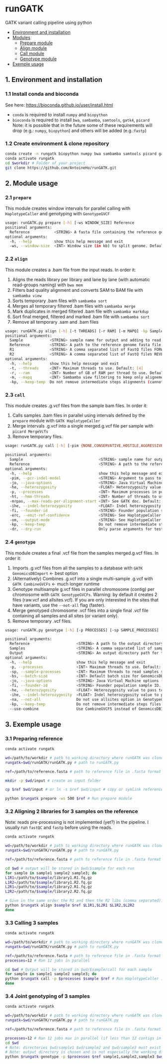 # runGATK
GATK variant calling pipeline using python

- [Environment and installation](#install)
- [Modules](#modules)
  - [Prepare module](#prepare)
  - [Align module](#align)
  - [Call module](#call)
  - [Genotype module](#genotype)
- [Exemple usage](#exemple)

## <a name="install"></a> 1. Environment and installation

### 1.1 Install conda and bioconda
See here: https://bioconda.github.io/user/install.html
- `conda` is required to install `numpy` and `biopython`
- `bioconda` is required to install `bwa`, `sambamba`, `samtools`, `gatk4`, `picard`
Note: it is possible that in the future some of these requirements will drop (e.g.: `numpy`, `biopython`) and others will be added (e.g.:`fastp`)

### 1.2 Create environment & clone repository
```bash
conda create -n rungatk biopython numpy bwa sambamba samtools picard gatk4
conda activate rungatk
cd $workdir # Folder of your project
git clone https://github.com/AntoineHo/runGATK.git
```

## <a name="modules"></a> 2. Module usage

### <a name="prepare"></a> 2.1 `prepare`
This module creates window intervals for parallel calling with `HaplotypeCaller` and genotyping with `GenotypeGVCF`

```bash
usage: runGATK.py prepare [-h] [-ws WINDOW_SIZE] Reference
positional arguments:
  Reference           <STRING> A fasta file containing the reference genome.
optional arguments:
  -h, --help          show this help message and exit
  -ws, --window-size  <INT> Window size (in kb) to split genome. Default: [100]
```

### <a name="align"></a> 2.2 `align`
This module creates a .bam file from the input reads. In order it:
1. Aligns the reads library per library and lane by lane (with automatic read-groups naming) with `bwa mem`
2. Filters bad quality alignment and converts SAM to BAM file with `sambamba view`
3. Sorts temporary .bam files with `sambamba sort`
4. Merges all temporary filtered .bam files with `sambamba merge`
5. Mark duplicates in merged filtered .bam file with `sambamba markdup`
6. Sort final merged, filtered and marked .bam file with `sambamba sort`
7. Remove all temporary .sam and .bam files

```bash
usage: runGATK.py align [-h] [-t THREADS] [-r RAM] [-m MAPQ] -kp Sample Reference R1 R2
positional arguments:
  Sample            <STRING> sample name for output and adding to read group. Default: 'sample1'
  Reference         <STRING> A path to the reference genome fasta file.
  R1                <STRING> A comma separated list of FastQ files FORWARD (R1) (can be compressed).
  R2                <STRING> A comma separated list of FastQ files REVERSE (R2) (can be compressed).
optional arguments:
  -h, --help        show this help message and exit
  -t, --threads     <INT> Maximum threads to use. Default: [4]
  -r, --ram         <INT> Number of GB of RAM per thread to use. Default: [4]
  -m, --mapq        <INT> Sambamba view filtering to keep only alignements with MAPQ >= <INT>. Default: [20]
  -kp, --keep-temp  Do not remove intermediate steps alignments (cannot be before positional argument). Default: False
```

### <a name="call"></a> 2.3 `call`
This module creates .g.vcf files from the sample bam files. In order it:
1. Calls samples .bam files in parallel using intervals defined by the `prepare` module with `GATK HaplotypeCaller`
2. Merge intervals .g.vcf into a single merged.g.vcf file per sample with `picard MergeVcfs`
3. Remove temporary files.

```bash
usage: runGATK.py call [-h] [-pim {NONE,CONSERVATIVE,HOSTILE,AGGRESSIVE}] [-jo JAVA_OPTIONS] [-he HETEROZYGOSITY] [-p PROCESSES] [-ht HMM_THREADS] [-mrpas MAX_READS_PER_ALIGNMENT_START] [-ihe INDEL_HETEROZYGOSITY] [-fi FOUNDER_ID] [-erc {BP_RESOLUTION,GVCF}] [-om {EMIT_VARIANTS_ONLY,EMIT_ALL_CONFIDENT_SITES,EMIT_ALL_ACTIVE_SITES}] [-kp] [-dr] [-bo] Sample Reference

positional arguments:
  Sample                                  <STRING> sample name for output and SAME AS "runGATK.py align"
  Reference                               <STRING> A path to the reference genome fasta file
optional arguments:
  -h, --help                              show this help message and exit
  -pim, --pcr-indel-model                 <STRING> Argument to pass to HaplotypeCaller --pcr-indel-model. Valid options: (NONE,CONSERVATIVE,HOSTILE,AGGRESSIVE). Default: ['NONE']
  -jo, --java-options                     <STRING> Java Virtual Machine options (Ram Per Process is defined here). Default: ['-Xmx4G']
  -he, --heterozygosity                   <FLOAT> Heterozygosity value to pass to HaplotypeCaller. Default: [0.01]
  -p, --processes                         <INT> Maximum processes in pool to use. Default: [4]
  -ht, --hmm-threads                      <INT> Number of threads to use for HMM. Default: [4] (per process).
  -mrpas, --max-reads-per-alignment-start <INT> See GATK doc. Default: [50] (set to 0 to deactivate).
  -ihe, --indel-heterozygosity            <FLOAT> Indel heterozygosity value to pass to HaplotypeCaller. Default: [0.0001]
  -fi, --founder-id                       <STRING> Founder population sample ID. Default: empty
  -erc, --emit-ref-confidence             <STRING> See HaplotypeCaller documentation Emit Ref Confidence. Valid options: (BP_RESOLUTION, GVCF). Default: ['BP_RESOLUTION']
  -om, --output-mode                      <STRING> See HaplotypeCaller documentation output mode. Valid options: (EMIT_VARIANTS_ONLY,EMIT_ALL_CONFIDENT_SITES,EMIT_ALL_ACTIVE_SITES). Default: ['EMIT_ALL_ACTIVE_SITES']
  -kp, --keep-temp                        Do not remove intermediate steps files (cannot be before positional argument). Default: False
  -dr, --dry-run                          Only parse arguments for testing and debugging commands. Default: False
```

### <a name="genotype"></a> 2.4 `genotype`
This module creates a final .vcf file from the samples merged.g.vcf files. In order it:
1. Imports .g.vcf files from all the samples to a database with `GATK GenomicsDBImport` <- best option
1. (Alternatively) Combines .g.vcf into a single multi-sample .g.vcf with `GATK CombineGVCFs` <- much longer runtime
2. Genotype multisample g.vcf files in parallel chromosome (contig) per chromosome with `GATK GenotypeGVCFs`. Warning: by default it creates 2 files (raw.vcf and allsites.vcf). If you are only interested in the sites that have variants, use the `--not-all` flag (faster).
3. Merge genotyped chromosome .vcf files into a single final .vcf file containing all samples and all sites (or variant only).
4. Remove temporary .vcf files.

```bash
usage: runGATK.py genotype [-h] [-p PROCESSES] [-sp SAMPLE_PROCESSES] [-bs BATCH_SIZE] [-jo JAVA_OPTIONS] [-fi FOUNDER_ID] [-he HETEROZYGOSITY] [-ihe INDEL_HETEROZYGOSITY] [-na] [-kp] [--use-combine] Reference Samples Output

positional arguments:
  Reference                     <STRING> A path to the output directory of "runGATK.py prepare"
  Samples                       <STRING> A comma separated list of samples (directory must contain call/merged.g.vcf)
  Output                        <STRING> An output directory path for the joint calling.
optional arguments:
  -h, --help                    show this help message and exit
  -p, --processes               <INT> Maximum threads to use. Default: [4]
  -sp, --sample-processes       <INT> Maximum threads to read samples simultaneously (GenomicsDBImport only). Default: [4]
  -bs, --batch-size             <INT> Default batch size for GenomicsDBImport. Default: [50]
  -jo, --java-options           <STRING> Java Virtual Machine options (Ram Per Process is defined here). Default: ['-Xmx4G']
  -fi, --founder-id             <STRING> Founder population sample ID. Default: "" (empty)
  -he, --heterozygosity         <FLOAT> Heterozygosity value to pass to HaplotypeCaller. Default: [0.01]
  -ihe, --indel-heterozygosity  <FLOAT> Indel heterozygosity value to pass to HaplotypeCaller. Default: [0.0001]
  -na, --not-all                Do not use allsites option in GenotypeGVCFs (in addition to normal vcf output). Default: will output allsites vcf and normal vcf output.
  -kp, --keep-temp              Do not remove intermediate steps files (cannot be before positional argument). Default: False
  --use-combine                 Use CombineGVCFS instead of GenomicsDBImport
```

## <a name="exemple"></a> 3. Exemple usage

### 3.1 Preparing reference

```bash
conda activate rungatk

wd=/path/to/workdir # path to working directory where runGATK was cloned
rungatk=$wd/runGATK/runGATK.py # path to runGATK.py

ref=/path/to/reference.fasta # path to reference file in .fasta format

mkdir -p $wd/input # create an input folder

cp $ref $wd/input # or ln -s $ref $wd/input # copy or symlink reference to the input folder

python $rungatk prepare -ws 500 $ref # Run prepare module
```

### 3.2 Aligning 2 libraries for 3 samples on the reference
Note: reads pre-processing is not implemented (yet?) in the pipeline. I usually run `fastQC` and `fastp` before using the reads.

```bash
conda activate rungatk

wd=/path/to/workdir # path to working directory where runGATK was cloned
rungatk=$wd/runGATK/runGATK.py # path to runGATK.py

ref=/path/to/reference.fasta # path to reference file in .fasta format

cd $wd # output will be stored in $wd/$sample for each run
for sample in sample1 sample2 sample3; do
L1R1=/path/to/$sample/library1.R1.fq.gz
L1R2=/path/to/$sample/library1.R2.fq.gz
L2R1=/path/to/$sample/library2.R1.fq.gz
L2R2=/path/to/$sample/library2.R2.fq.gz

# Give in the same order the R1 and then the R2 libs (comma separated):
python $rungatk align $sample $ref $L1R1,$L2R1 $L1R2,$L2R2
done
```

### 3.3 Calling 3 samples
```bash
conda activate rungatk

wd=/path/to/workdir # path to working directory where runGATK was cloned
rungatk=$wd/runGATK/runGATK.py # path to runGATK.py

ref=/path/to/reference.fasta # path to reference file in .fasta format
processes=12 # Run 12 jobs in parallel

cd $wd # Output will be stored in $wd/$sample/call for each sample
for sample in sample1 sample2 sample3; do
python $rungatk call -p $processes $sample $ref # Run HaplotypeCaller in on multiple intervals in parallel
done
```

### 3.4 Joint genotyping of 3 samples
```bash
conda activate rungatk

wd=/path/to/workdir # path to working directory where runGATK was cloned
rungatk=$wd/runGATK/runGATK.py # path to runGATK.py

ref=/path/to/reference.fasta # path to reference file in .fasta format

processes=12 # Run 12 jobs max in parallel (if less than 12 contigs in reference then max jobs in parallel = nbr of contigs else max 12)
cd $wd
# Note: directories $wd/sample1 $wd/sample2 and $wd/sample3 must exist and contain a subdirectory "call" with a merged .g.vcf file in it
# Note: output directory is chosen and is not especially the working directory for this command
python $rungatk genotype -p $processes $ref sample1,sample2,sample3 $wd/output
```
